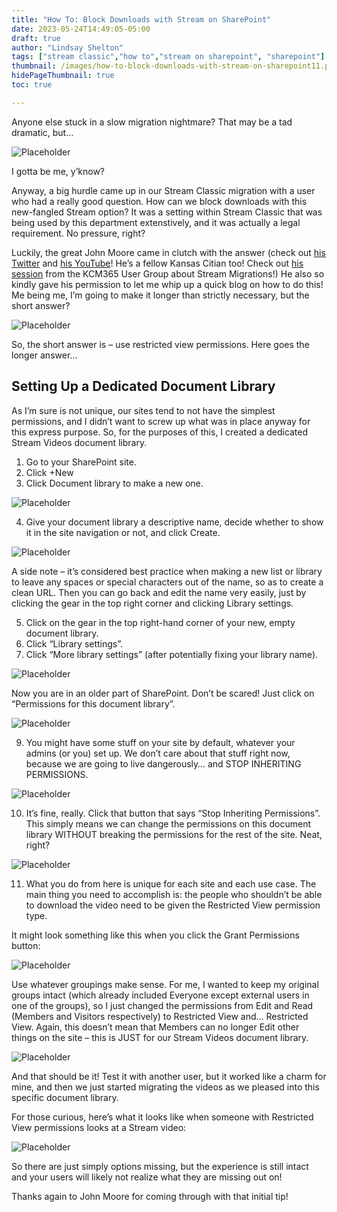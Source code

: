 ```yaml
---
title: "How To: Block Downloads with Stream on SharePoint"
date: 2023-05-24T14:49:05-05:00
draft: true
author: "Lindsay Shelton"
tags: ["stream classic","how to","stream on sharepoint", "sharepoint"]
thumbnail: /images/how-to-block-downloads-with-stream-on-sharepoint11.png
hidePageThumbnail: true
toc: true

---
```


Anyone else stuck in a slow migration nightmare? That may be a tad dramatic, but…

![Placeholder](/images/how-to-block-downloads-with-stream-on-sharepoint1.jpg)

I gotta be me, y’know?

Anyway, a big hurdle came up in our Stream Classic migration with a user who had a really good question. How can we block downloads with this new-fangled Stream option? It was a setting within Stream Classic that was being used by this department extenstively, and it was actually a legal requirement. No pressure, right?

Luckily, the great John Moore came in clutch with the answer (check out <a href="https://twitter.com/john_moore">his Twitter</a> and <a href="https://t.co/mClkS3tu4n">his YouTube</a>! He’s a fellow Kansas Citian too! Check out <a href="https://kco365.wordpress.com/past-events/">his session</a> from the KCM365 User Group about Stream Migrations!) He also so kindly gave his permission to let me whip up a quick blog on how to do this! Me being me, I’m going to make it longer than strictly necessary, but the short answer?

![Placeholder](/images/how-to-block-downloads-with-stream-on-sharepoint2.jpg)

So, the short answer is – use restricted view permissions. Here goes the longer answer…

## Setting Up a Dedicated Document Library
As I’m sure is not unique, our sites tend to not have the simplest permissions, and I didn’t want to screw up what was in place anyway for this express purpose. So, for the purposes of this, I created a dedicated Stream Videos document library.

1. Go to your SharePoint site.
2. Click +New
3. Click Document library to make a new one.

![Placeholder](/images/how-to-block-downloads-with-stream-on-sharepoint3.png)

4. Give your document library a descriptive name, decide whether to show it in the site navigation or not, and click Create.

![Placeholder](/images/how-to-block-downloads-with-stream-on-sharepoint4.png)

A side note – it’s considered best practice when making a new list or library to leave any spaces or special characters out of the name, so as to create a clean URL. Then you can go back and edit the name very easily, just by clicking the gear in the top right corner and clicking Library settings.

5. Click on the gear in the top right-hand corner of your new, empty document library.
6. Click “Library settings”.
7. Click “More library settings” (after potentially fixing your library name).

![Placeholder](/images/how-to-block-downloads-with-stream-on-sharepoint5.png)

Now you are in an older part of SharePoint. Don’t be scared! Just click on “Permissions for this document library”.

![Placeholder](/images/how-to-block-downloads-with-stream-on-sharepoint6.png)

9. You might have some stuff on your site by default, whatever your admins (or you) set up. We don’t care about that stuff right now, because we are going to live dangerously… and STOP INHERITING PERMISSIONS.

![Placeholder](/images/how-to-block-downloads-with-stream-on-sharepoint7.jpg)

10. It’s fine, really. Click that button that says “Stop Inheriting Permissions”. This simply means we can change the permissions on this document library WITHOUT breaking the permissions for the rest of the site. Neat, right?

![Placeholder](/images/how-to-block-downloads-with-stream-on-sharepoint8.png)

11. What you do from here is unique for each site and each use case. The main thing you need to accomplish is: the people who shouldn’t be able to download the video need to be given the Restricted View permission type.

It might look something like this when you click the Grant Permissions button:

![Placeholder](/images/how-to-block-downloads-with-stream-on-sharepoint9.png)

Use whatever groupings make sense. For me, I wanted to keep my original groups intact (which already included Everyone except external users in one of the groups), so I just changed the permissions from Edit and Read (Members and Visitors respectively) to Restricted View and… Restricted View. Again, this doesn’t mean that Members can no longer Edit other things on the site – this is JUST for our Stream Videos document library.

![Placeholder](/images/how-to-block-downloads-with-stream-on-sharepoint10.png)

And that should be it! Test it with another user, but it worked like a charm for mine, and then we just started migrating the videos as we pleased into this specific document library.

For those curious, here’s what it looks like when someone with Restricted View permissions looks at a Stream video:

![Placeholder](/images/how-to-block-downloads-with-stream-on-sharepoint11.png)

So there are just simply options missing, but the experience is still intact and your users will likely not realize what they are missing out on!

Thanks again to John Moore for coming through with that initial tip!